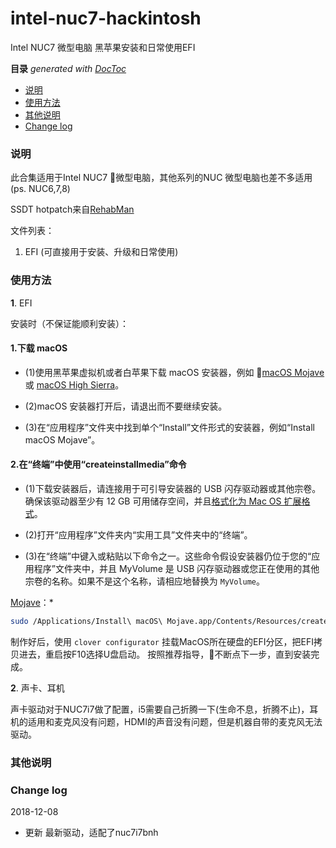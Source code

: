intel-nuc7-hackintosh
===

Intel NUC7 微型电脑 黑苹果安装和日常使用EFI


<!-- START doctoc generated TOC please keep comment here to allow auto update -->
<!-- DON'T EDIT THIS SECTION, INSTEAD RE-RUN doctoc TO UPDATE -->
**目录**  *generated with [DocToc](https://github.com/thlorenz/doctoc)*

- [说明](#说明)
- [使用方法](#%E4%BD%BF%E7%94%A8%E6%96%B9%E6%B3%95)
- [其他说明](#%E5%85%B6%E4%BB%96%E8%AF%B4%E6%98%8E)
- [Change log](#change-log)

<!-- END doctoc generated TOC please keep comment here to allow auto update -->

### 说明

此合集适用于Intel NUC7 微型电脑，其他系列的NUC 微型电脑也差不多适用(ps. NUC6,7,8)

SSDT hotpatch来自[RehabMan](https://github.com/RehabMan/OS-X-Clover-Laptop-Config) 

文件列表：

1. EFI (可直接用于安装、升级和日常使用)

### 使用方法

**1**. EFI

安装时（不保证能顺利安装）：

#### 1.下载 macOS

* (1)使用黑苹果虚拟机或者白苹果下载 macOS 安装器，例如 [macOS Mojave](https://support.apple.com/zh-cn/HT201475) 或 [macOS High Sierra](https://support.apple.com/zh-cn/HT201475)。

* (2)macOS 安装器打开后，请退出而不要继续安装。

* (3)在“应用程序”文件夹中找到单个“Install”文件形式的安装器，例如“Install macOS Mojave”。

#### 2.在“终端”中使用“createinstallmedia”命令

* (1)下载安装器后，请连接用于可引导安装器的 USB 闪存驱动器或其他宗卷。确保该驱动器至少有 12 GB 可用储存空间，并且[格式化为 Mac OS 扩展格式](https://support.apple.com/zh-cn/HT208496)。

* (2)打开“应用程序”文件夹内“实用工具”文件夹中的“终端”。

* (3)在“终端”中键入或粘贴以下命令之一。这些命令假设安装器仍位于您的“应用程序”文件夹中，并且 MyVolume 是 USB 闪存驱动器或您正在使用的其他宗卷的名称。如果不是这个名称，请相应地替换为 ``MyVolume``。

[Mojave](https://support.apple.com/zh-cn/HT201475)：*
```sh 
sudo /Applications/Install\ macOS\ Mojave.app/Contents/Resources/createinstallmedia --volume /Volumes/MyVolume
```
制作好后，使用 `clover configurator` 挂载MacOS所在硬盘的EFI分区，把EFI拷贝进去，重启按F10选择U盘启动。
按照推荐指导，不断点下一步，直到安装完成。

**2**. 声卡、耳机

声卡驱动对于NUC7i7做了配置，i5需要自己折腾一下(生命不息，折腾不止)，耳机的适用和麦克风没有问题，HDMI的声音没有问题，但是机器自带的麦克风无法驱动。

### 其他说明

### Change log

2018-12-08

- 更新 最新驱动，适配了nuc7i7bnh
